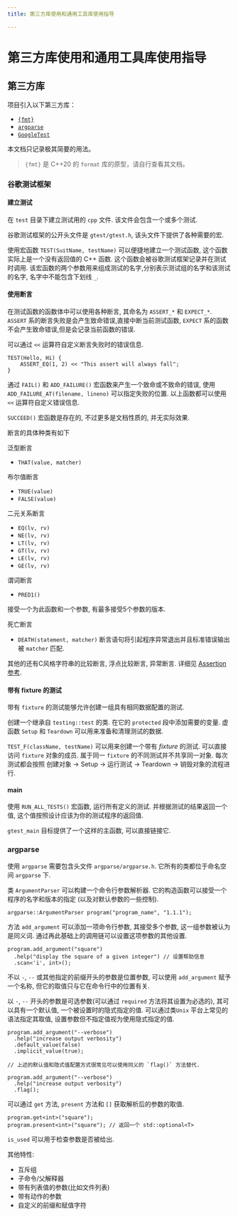 ```yaml
---
title: 第三方库使用和通用工具库使用指导

---
```


# 第三方库使用和通用工具库使用指导

## 第三方库

项目引入以下第三方库：

- [`{fmt}`](https://fmt.dev/latest/index.html)
- [`argparse`](https://github.com/p-ranav/argparse)
- [`GoogleTest`](https://google.github.io/googletest/primer.html)

本文档只记录极其简要的用法。

> `{fmt}` 是 C++20 的 `format` 库的原型，请自行查看其文档。

### 谷歌测试框架

#### 建立测试

在 `test` 目录下建立测试用的 `cpp` 文件. 该文件会包含一个或多个测试.

谷歌测试框架的公开头文件是 `gtest/gtest.h`, 该头文件下提供了各种需要的宏.

使用宏函数 `TEST(SuitName, testName)` 可以便捷地建立一个测试函数, 这个函数实际上是一个没有返回值的 C++ 函数. 这个函数会被谷歌测试框架记录并在测试时调用. 该宏函数的两个参数用来组成测试的名字,分别表示测试组的名字和该测试的名字, 名字中不能包含下划线 `_`. 

#### 使用断言

在测试函数的函数体中可以使用各种断言, 其命名为 `ASSERT_*` 和 `EXPECT_*`. `ASSERT` 系的断言失败是会产生致命错误,直接中断当前测试函数, `EXPECT` 系的函数不会产生致命错误,但是会记录当前函数的错误.

可以通过 `<<` 运算符自定义断言失败时的错误信息.

```cpp!
TEST(Hello, Hi) {
    ASSERT_EQ(1, 2) << "This assert will always fall";
}
```

通过 `FAIL()` 和 `ADD_FAILURE()` 宏函数来产生一个致命或不致命的错误, 使用 `ADD_FAILURE_AT(filename, lineno)` 可以指定失败的位置. 以上函数都可以使用 `<<` 运算符自定义错误信息.

`SUCCEED()` 宏函数是存在的, 不过更多是文档性质的, 并无实际效果.

断言的具体种类有如下

泛型断言

- `THAT(value, matcher)`

布尔值断言

- `TRUE(value)`
- `FALSE(value)`

二元关系断言

- `EQ(lv, rv)`
- `NE(lv, rv)`
- `LT(lv, rv)`
- `GT(lv, rv)`
- `LE(lv, rv)`
- `GE(lv, rv)`

谓词断言

- `PRED1()`

接受一个为此函数和一个参数, 有最多接受5个参数的版本.

死亡断言

- `DEATH(statement, matcher)` 断言语句将引起程序异常退出并且标准错误输出被 `matcher` 匹配.

其他的还有C风格字符串的比较断言, 浮点比较断言, 异常断言. 详细见 [Assertion 参考](https://google.github.io/googletest/reference/assertions.html).

#### 带有 fixture 的测试

带有 `fixture` 的测试能够允许创建一组具有相同数据配置的测试. 

创建一个继承自 `testing::test` 的类. 在它的 `protected` 段中添加需要的变量. 虚函数 `Setup` 和 `Teardown` 可以用来准备和清理测试的数据.

`TEST_F(className, testName)` 可以用来创建一个带有 *fixture* 的测试. 可以直接访问 `fixture` 对象的成员. 属于同一 `fixture` 的不同测试并不共享同一对象. 每次测试都会按照 创建对象 -> Setup -> 运行测试 -> Teardown -> 销毁对象的流程进行.

#### main

使用 `RUN_ALL_TESTS()` 宏函数, 运行所有定义的测试. 并根据测试的结果返回一个值, 这个值按照设计应该为你的测试程序的返回值.

`gtest_main` 目标提供了一个这样的主函数, 可以直接链接它.

### argparse

使用 `argparse` 需要包含头文件 `argparse/argparse.h`. 它所有的类都位于命名空间 `argparse` 下.

类 `ArgumentParser` 可以构建一个命令行参数解析器. 它的构造函数可以接受一个程序的名字和版本的指定 (以及对默认参数的一些控制).

```cpp!
argparse::ArgumentParser program("program_name", "1.1.1");
```

方法 `add_argument` 可以添加一项命令行参数, 其接受多个参数, 这一组参数被认为是同义词. 通过再此基础上的调用链可以设置这项参数的其他设置.

```cpp!
program.add_argument("square")
  .help("display the square of a given integer") // 设置帮助信息
  .scan<'i', int>();
```

不以 `-`, `--` 或其他指定的前缀开头的参数是位置参数, 可以使用 `add_argument` 赋予一个名称, 但它的取值只与它在命令行中的位置有关.

以 `-`, `--` 开头的参数是可选参数(可以通过 `required` 方法将其设置为必选的), 其可以具有一个默认值, 一个被设置时的隐式指定的值. 可以通过类`Unix` 平台上常见的语法指定其取值, 设置参数但不指定值视为使用隐式指定的值.

```cpp!
program.add_argument("--verbose")
  .help("increase output verbosity")
  .default_value(false)
  .implicit_value(true);

// 上述的默认值和隐式值配置方式很常见可以使用同义的 `flag()` 方法替代.

program.add_argument("--verbose")
  .help("increase output verbosity")
  .flag();
```

可以通过 `get` 方法, `present` 方法和 `[]` 获取解析后的参数的取值.

```cpp!
program.get<int>("square");
program.present<int>("square"); // 返回一个 std::optional<T>
```

`is_used` 可以用于检查参数是否被给出.

其他特性:

- 互斥组
- 子命令/父解释器
- 带有列表值的参数(比如文件列表)
- 带有动作的参数
- 自定义的前缀和赋值字符